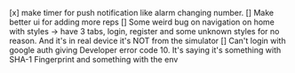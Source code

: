 [x] make timer for push notification like alarm changing number. 
[] Make better ui for adding more reps
[] Some weird bug on navigation on home with styles -> have 3 tabs, login, register and some unknown styles for no reason. And it's in real device it's NOT from the simulator
[] Can't login with google auth giving Developer error code 10. It's saying it's something with SHA-1 Fingerprint and something with the env
